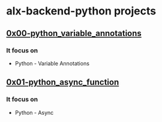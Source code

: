 # alx-backend-python projects

## [0x00-python_variable_annotations](https://github.com/jabez-abija2399/alx-backend-python/tree/main/0x00-python_variable_annotations) 
### It focus on
* Python - Variable Annotations

## [0x01-python_async_function](https://github.com/jabez-abija2399/alx-backend-python/tree/main/0x01-python_async_function)
### It focus on
* Python - Async
